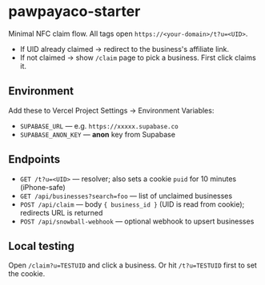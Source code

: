 # pawpayaco-starter

Minimal NFC claim flow. All tags open `https://<your-domain>/t?u=<UID>`.

- If UID already claimed → redirect to the business's affiliate link.
- If not claimed → show `/claim` page to pick a business. First click claims it.

## Environment
Add these to Vercel Project Settings → Environment Variables:
- `SUPABASE_URL` — e.g. `https://xxxxx.supabase.co`
- `SUPABASE_ANON_KEY` — **anon** key from Supabase

## Endpoints
- `GET /t?u=<UID>` — resolver; also sets a cookie `puid` for 10 minutes (iPhone-safe)
- `GET /api/businesses?search=foo` — list of unclaimed businesses
- `POST /api/claim` — body `{ business_id }` (UID is read from cookie); redirects URL is returned
- `POST /api/snowball-webhook` — optional webhook to upsert businesses

## Local testing
Open `/claim?u=TESTUID` and click a business. Or hit `/t?u=TESTUID` first to set the cookie.
